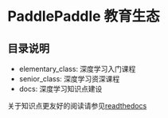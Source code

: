 # PaddlePaddle 教育生态

## 目录说明
* elementary_class: 深度学习入门课程
* senior_class: 深度学习资深课程
* docs: 深度学习知识点建设

关于知识点更友好的阅读请参见[readthedocs](https://paddlepedia.readthedocs.io/)

